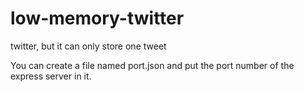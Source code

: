 # low-memory-twitter
twitter, but it can only store one tweet

You can create a file named port.json and put the port number of the express server in it.